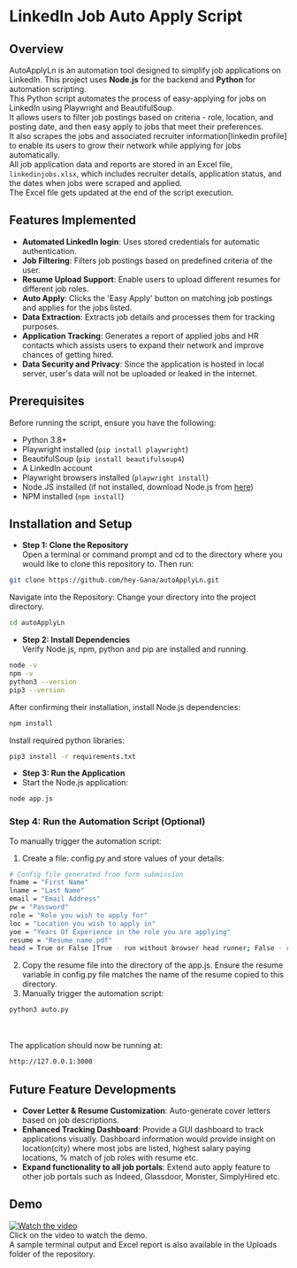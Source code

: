 # LinkedIn Job Auto Apply Script

## Overview
AutoApplyLn is an automation tool designed to simplify job applications on LinkedIn. This project uses **Node.js** for the backend and **Python** for automation scripting.<br>
This Python script automates the process of easy-applying for jobs on LinkedIn using Playwright and BeautifulSoup.<br>
It allows users to filter job postings based on criteria - role, location, and posting date, and then easy apply to jobs that meet their preferences.<br>
It also scrapes the jobs and associated recruiter information[linkedin profile] to enable its users to grow their network while applying for jobs automatically.<br>
All job application data and reports are stored in an Excel file, `linkedinjobs.xlsx`, which includes recruiter details, application status, and the dates when jobs were scraped and applied.<br>
The Excel file gets updated at the end of the script execution.<br>

## Features Implemented

- **Automated LinkedIn login**: Uses stored credentials for automatic authentication.
- **Job Filtering**: Filters job postings based on predefined criteria of the user.
- **Resume Upload Support**: Enable users to upload different resumes for different job roles.
- **Auto Apply**: Clicks the 'Easy Apply' button on matching job postings and applies for the jobs listed.
- **Data Extraction**: Extracts job details and processes them for tracking purposes.
- **Application Tracking**: Generates a report of applied jobs and HR contacts which assists users to expand their network and improve chances of getting hired. 
- **Data Security and Privacy**: Since the application is hosted in local server, user's data will not be uploaded or leaked in the internet.

## Prerequisites

Before running the script, ensure you have the following:

- Python 3.8+
- Playwright installed (`pip install playwright`)
- BeautifulSoup (`pip install beautifulsoup4`)
- A LinkedIn account 
- Playwright browsers installed (`playwright install`)
- Node.JS installed (if not installed, download Node.js from [here](https://nodejs.org/en))
- NPM installed (`npm install`)

## Installation and Setup

- **Step 1: Clone the Repository**<br>
Open a terminal or command prompt and cd to the directory where you would like to clone this repository to. Then run:
```sh
git clone https://github.com/hey-Gana/autoApplyLn.git
```
Navigate into the Repository: Change your directory into the project directory.
```sh
cd autoApplyLn
```
- **Step 2: Install Dependencies**<br>
Verify Node.js, npm, python and pip are installed and running.
```sh
node -v
npm -v
python3 --version
pip3 --version
```
After confirming their installation, install Node.js dependencies:
```sh
npm install
```
Install required python libraries:
```sh
pip3 install -r requirements.txt
```
- **Step 3: Run the Application**<br>
- Start the Node.js application:
```sh
node app.js
```
### **Step 4: Run the Automation Script (Optional)**
To manually trigger the automation script:<br>
1. Create a file: config.py and store values of your details:
```sh
# Config file generated from form submission
fname = "First Name"
lname = "Last Name"
email = "Email Address"
pw = "Password"
role = "Role you wish to apply for"
loc = "Location you wish to apply in"
yoe = "Years Of Experience in the role you are applying"
resume = "Resume_name.pdf"
head = True or False [True - run without browser head runner; False - run with a browser runner]
```
2. Copy the resume file into the directory of the app.js. Ensure the resume variable in config.py file matches the name of the resume copied to this directory.
3. Manually trigger the automation script:
```sh
python3 auto.py
```
<br><br>
The application should now be running at: 
```sh
http://127.0.0.1:3000
```

## Future Feature Developments 

- **Cover Letter & Resume Customization**: Auto-generate cover letters based on job descriptions.
- **Enhanced Tracking Dashboard**: Provide a GUI dashboard to track applications visually. Dashboard information would provide insight on location(city) where most jobs are listed, highest salary paying locations, % match of job roles with resume etc.
- **Expand functionality to all job portals**: Extend auto apply feature to other job portals such as Indeed, Glassdoor, Monster, SimplyHired etc.

## Demo
[![Watch the video](https://img.youtube.com/vi/1J9dsxpKiYc/0.jpg)](https://www.youtube.com/watch?v=1J9dsxpKiYc)
<br>Click on the video to watch the demo. <br>
A sample terminal output and Excel report is also available in the Uploads folder of the repository.

